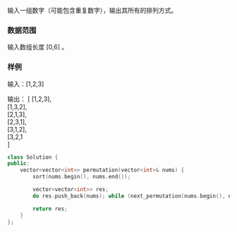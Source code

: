 输入一组数字（可能包含重复数字），输出其所有的排列方式。

### 数据范围
输入数组长度 [0,6]
。

### 样例
输入：[1,2,3]

输出：
      [
        [1,2,3],  
        [1,3,2],  
        [2,1,3],  
        [2,3,1],  
        [3,1,2],  
        [3,2,1  
      ]  
```c++
class Solution {
public:
    vector<vector<int>> permutation(vector<int>& nums) {
        sort(nums.begin(), nums.end());

        vector<vector<int>> res;
        do res.push_back(nums); while (next_permutation(nums.begin(), nums.end()));

        return res;        
    }
};
```
